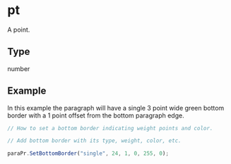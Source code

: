 # pt

A point.

## Type

number



## Example

In this example the paragraph will have a single 3 point wide green bottom border with a 1 point offset from the bottom paragraph edge.

```javascript editor-pptx
// How to set a bottom border indicating weight points and color.

// Add bottom border with its type, weight, color, etc.

paraPr.SetBottomBorder("single", 24, 1, 0, 255, 0);
```
